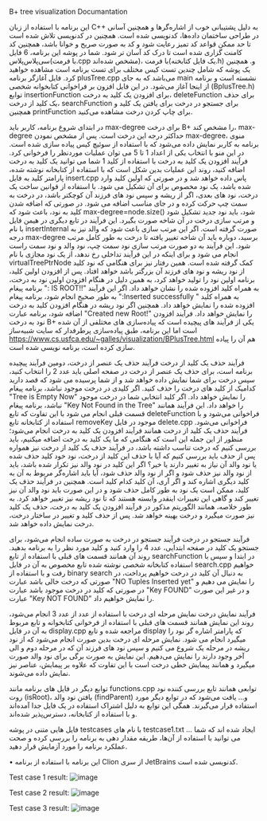 B+ tree visualization
Documantation


این برنامه با استفاده از زبان C++ به دلیل پشتیبانی خوب از اشاره‌گرها و همچنین آسانی در طراحی ساختمان داده‌ها، کدنویسی شده است.
همچنین در کدنویسی تلاش شده است تا حد ممکن قواعد کد تمیز رعایت شود و کد به صورت صریح و خوانا باشد، همچنین کد کامنت گزاری شده است تا درک کد آسان تر شود.
شما در پوشه این برنامه، 6 فایل سی‌پلاس‌پلاس(با فرمت.cpp مشخص شده‌اند)، یک فایل کتابخنه)با فرمت.h) و. همچنین یک پوشه که شامل چندین تست کیس مختلف برای تست برنامه است مشاهده خواهید کرد.
فایل آغازگر برنامه plusTree.cpp می‌باشد که به جای main نشسته است و برنامه از اینجا آغاز می‌شود. در این فایل افزون بر فراخوانی کتابخوانه شخصی (BplusTree.h) توابع insertionFunction برای افزودن یک کلید به درخت، deleteFunction برای حذف یک کلید از درخت، searchFunction برای جستجو در درخت برای یافتن یک کلید و همچنین printFunction برای چاپ کردن درخت مشاهده می‌کنید.

در ابتدای شروع برنامه، کاربر باید max-degree برای درخت B+ را مشخص کند، max-degree حداکثر درجه این درخت است.
پس از مشخص نمودن max-degree، منوی برنامه به کاربر نمایش داده می‌شود که با استفاده از سوئیچ کیس پیاده سازی شده است. در این منو با انتخاب یکی از اعداد 1 تا 5 می توان عملیات موردنظر را فرخوانی کرد.
فرآیند افزودن یک کلید به درخت
با استفاده از کلید 1 شما می توانید یک کلید به درخت اضافه کنید، روند این عملیات بدین شکل است که با استفاده از کتابخانه نوشته شده، پارامتر کلید به فایل insert.cpp  پاس داده خواهد شد و در صورتی که اولین کلید وارد شده باشد، یک نود مخصوص برای آن تشکیل می شود.
با استفاده از قوانین ساخت یک درخت، نود های بعدی، اگر از ریشه و سپس نود های فرزند آن کوچکتر باشد، در درخت به سمت چپ حرکت کرده و در جای مناسب اضافه می شود. در صورتی که اضافه شدن کلید به نود، باعث شود که max-degree=node.size() شود، باید نود جدید تشکیل شود و مرتب سازی درخت در آن شاخه صورت بگیرد. این فرآیند در تابع دیگری در هیمن فایل با نام insertInternal صورت گرفته است. اگر این مرتب سازی باعث شود که والد نیز به درجه max-degree برسید، دوباره باید آن شاخه تغییر یافته تا درخت به طور کامل مرتب شود. این فرآیند به دو صورت مرتب سازی نود سمت چپ، نود والد و نود سمت راست انجام می شود و برای اینکه در این فرآیند تداخلی رخ ندهد، از یک نود مجازی با نام virtualTreePtrNode کمک گرفته شده است.
همین رفتار نیز برای هنگامی که نود کلید از نود ریشه و نود های فرزند آن بزرگتر باشد خواهد افتاد.
پس از افزودن اولین کلید، برنامه اولین نود را تولید خواهد کرد، به همین دلیل در هنگام افزودن اولین نود به درخت، برنامه پیغام ": IS ROOT!!" به همراه کلید افزوده شده را نشان خواهد داد.
اگر این فرآیند به طور صحیح انجام شود، برنامه پیغام ":Inserted successfully " به همراه کلید افزوده شده را نمایش خواهد داد.
همچنین اگر نود ریشه در هنگام افزودن کلید به درخت اضافه شود، برنامه عبارت "Created new Root!" را نمایش خواهد داد.
فرآیند افزودن نود به درخت B+ یکی از فرآیند های پیچیده است که پیاده‌سازی های مختلفی از آن شده است اما این برنامه، طبق پیاده‌سازی پرطرفدار که سایت شبیه‌ساز https://www.cs.usfca.edu/~galles/visualization/BPlusTree.html هم آن را پیاده سازی کرده است، برنامه نویسی شده است.

فرآیند حذف یک کلید از درخت
فرآیند حذف یک عنصر از درخت، دومین فرآیند پیچیده برنامه است، برای حذف یک عنصر از درخت در صفحه اصلی باید عدد 2 را انتخاب کنید، سپس درخت برای شما نمایش داده خواهد شد و از شما پرسیده می شود که قصد دارید کدامیک از کلید های درخت را حذف کنید. اگر کلیدی در درخت موجود نباشد، برنامه پیغام "Tree is Empty Now" را نمایش خواهد داد. اگر کلید انتخابی شما در درخت موجود نباشد، برنامه پیغام "Key Not Found in the Tree" را خواهد داد.
این فرآیند همانند قسمت قبلی انجام می شود با این تفاوت که تابع deleteFunction فراخوانی می‌شود و با استفاده از کتابخانه تابع removeKey موجود در فایل delete.cpp فراخوانی می‌شود.
فرآیند حذف یک کلید از درخت همانند فرآیند افزودن یک کلید به درخت انجام می‌شود؛ منظور از این جمله این است که هنگامی که ما یک کلید به درخت اضافه میکنیم، باید بررسی کنیم که درخت تناسب داشته باشد، در فرآیند حذف یک کلید از درخت نیز همواره پس از حذف باید بررسی کنیم که آیا با حذف این کلید از درخت، نود خود کلید حذف شده یا نود والد آن نیاز به تغییر دارند یا خیر؟
اگر این کلید در نود والد نیز تکرار شده باشد، باید از نود والد نیز حذف شود و اگر از نود والد حذف شود، آیا باید اشاره‌گر مربوط به آن به کلید دیگری اشاره کند و اگر آری، آن کلید کدام کلید است.
همچنین در فرآیند حذف یک کلید، ممکن است یک نود به طور کامل حذف شود و در این صورت باید نود والد آن نیز تغییر کند و گاهی این تغییرات اینقدر وابسته هستند که تا نود ریشه نیز تغییر خواهد کرد.
به طور خلاصه، همانند الگوریتم مذکور در فرآیند افزودن یک کلید به درخت، حذف یک کلید نیز صورت میگیرد و درخت بهینه خواهد شد.
پس از حذف کلید و تغییر در ساختار درخت، درخت نمایش داده خواهد شد.

فرآیند جستجو در درخت
فرآیند جستجو در درخت به صورت ساده انجام می‌شود، برای جستجو یک کلید در صفحه ابتدایی، عدد 4 را وارد کنید و کلید مورد نظر را به برنامه بدهید. روند آن  همانند قسمت های قبلی با استفاده از تابع searchFunction در ابتدا و سپس با استفاده کتابخانه شخصی نوشته شده تابع مخصوص به آن در فایل search.cpp خواهیم رفت و با استفاده از binary search به دنبال آن کلید در درخت خواهیم پرداخت، در صورتی که درخت خالی باشد عبارت "NO Tuples Inserted yet" را نمایش می دهیم و در صورتی که کلید در درخت موجود باشد عبارت "Key FOUND"  و در غیر این صورت عبارت "Key NOT FOUND"  را نمایش خواهیم داد.



فرآیند نمایش درخت
نمایش مرحله ای درخت با استفاده از عدد از عدد 3 انجام می‌شود، روند این نمایش همانند قسمت های قبلی با استفاده از فرخوانی کتابخوانه و تابع مربوط به آن در فایل display.cpp مراجعه شده و تابع display که پارامتر اشاره گر نود را میگیرد انجام می شود.
نمایش مرحله ای درخت بدین صورت انجام می‌شود که از نود ریشه در مرحله یک شروع می کنیم و سپس نود های فرزند آن که در مرحله دوم و الی آخر وجود دارند را نمایش می‌دهیم.
این نمایش به صورت برگی برای نود والد صورت میگیرد و همانند پیمایش خطی درخت است با این تفاوت که علاوه بر پیمایش، عناصر نیز نمایش داده می‌شوند.

توابع دیگر
در فایل های برنامه مانند functions.cpp توابعی همانند تابع بررسی کننده نود روت (isRoot)، یافتن نود والد (findParent) و... یافت می‌شود که در توابع دیگر مورد استفاده قرار می‌گیرند.
همگی این توابع به دلیل اشتراک استفاده در یک فایل جدا آمده‌اند و با استفاده از کتابخانه، دسترس‌پذیر شده‌اند.






فایل هایی متنی در پوشه testcases با نام های testcase1.txt … ایجاد شده اند که شما می توانید با استفاده از آن‌ها، طریقه مقدار دهی به برنامه را بررسی کرده و صحت عملکرد برنامه را مورد آزمایش قرار دهید.

•	این برنامه با استفاده از برنامه Clion از سری JetBrains کدنویسی شده است.

Test case 1 result:
![image](https://user-images.githubusercontent.com/69136464/175607384-1a60db99-3119-4363-8da3-4f13b37ae8fd.png)

Test case 2 result:
![image](https://user-images.githubusercontent.com/69136464/175607403-5f84eb36-b5c0-49ba-bc63-7fb5813aefbf.png)

Test case 3 result:
![image](https://user-images.githubusercontent.com/69136464/175607433-f65bad9a-2206-4cb9-a297-a853557a6261.png)

